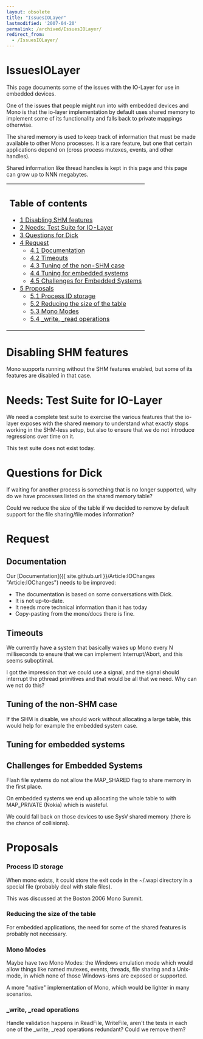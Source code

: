 ```yaml
---
layout: obsolete
title: "IssuesIOLayer"
lastmodified: '2007-04-20'
permalink: /archived/IssuesIOLayer/
redirect_from:
  - /IssuesIOLayer/
---
```


IssuesIOLayer
=============

This page documents some of the issues with the IO-Layer for use in embedded devices.

One of the issues that people might run into with embedded devices and Mono is that the io-layer implementation by default uses shared memory to implement some of its functionality and falls back to private mappings otherwise.

The shared memory is used to keep track of information that must be made available to other Mono processes. It is a rare feature, but one that certain applications depend on (cross process mutexes, events, and other handles).

Shared information like thread handles is kept in this page and this page can grow up to NNN megabytes.

<table>
<col width="100%" />
<tbody>
<tr class="odd">
<td align="left"><h2>Table of contents</h2>
<ul>
<li><a href="#disabling-shm-features">1 Disabling SHM features</a></li>
<li><a href="#needs-test-suite-for-io-layer">2 Needs: Test Suite for IO-Layer</a></li>
<li><a href="#questions-for-dick">3 Questions for Dick</a></li>
<li><a href="#request">4 Request</a>
<ul>
<li><a href="#documentation">4.1 Documentation</a></li>
<li><a href="#timeouts">4.2 Timeouts</a></li>
<li><a href="#tuning-of-the-non-shm-case">4.3 Tuning of the non-SHM case</a></li>
<li><a href="#tuning-for-embedded-systems">4.4 Tuning for embedded systems</a></li>
<li><a href="#challenges-for-embedded-systems">4.5 Challenges for Embedded Systems</a></li>
</ul></li>
<li><a href="#proposals">5 Proposals</a>
<ul>
<li><a href="#process-id-storage">5.1 Process ID storage</a></li>
<li><a href="#reducing-the-size-of-the-table">5.2 Reducing the size of the table</a></li>
<li><a href="#mono-modes">5.3 Mono Modes</a></li>
<li><a href="#write-read-operations">5.4 _write, _read operations</a></li>
</ul></li>
</ul></td>
</tr>
</tbody>
</table>

Disabling SHM features
======================

Mono supports running without the SHM features enabled, but some of its features are disabled in that case.

Needs: Test Suite for IO-Layer
==============================

We need a complete test suite to exercise the various features that the io-layer exposes with the shared memory to understand what exactly stops working in the SHM-less setup, but also to ensure that we do not introduce regressions over time on it.

This test suite does not exist today.

Questions for Dick
==================

If waiting for another process is something that is no longer supported, why do we have processes listed on the shared memory table?

Could we reduce the size of the table if we decided to remove by default support for the file sharing/file modes information?

Request
=======

Documentation
-------------

Our [Documentation]({{ site.github.url }}/Article:IOChanges "Article:IOChanges") needs to be improved:

-   The documentation is based on some conversations with Dick.
-   It is not up-to-date.
-   It needs more technical information than it has today
-   Copy-pasting from the mono/docs there is fine.

Timeouts
--------

We currently have a system that basically wakes up Mono every N milliseconds to ensure that we can implement Interrupt/Abort, and this seems suboptimal.

I got the impression that we could use a signal, and the signal should interrupt the pthread primitives and that would be all that we need. Why can we not do this?

Tuning of the non-SHM case
--------------------------

If the SHM is disable, we should work without allocating a large table, this would help for example the embedded system case.

Tuning for embedded systems
---------------------------

Challenges for Embedded Systems
-------------------------------

Flash file systems do not allow the MAP\_SHARED flag to share memory in the first place.

On embedded systems we end up allocating the whole table to with MAP\_PRIVATE (Nokia) which is wasteful.

We could fall back on those devices to use SysV shared memory (there is the chance of collisions).

Proposals
=========

### Process ID storage

When mono exists, it could store the exit code in the \~/.wapi directory in a special file (probably deal with stale files).

This was discussed at the Boston 2006 Mono Summit.

### Reducing the size of the table

For embedded applications, the need for some of the shared features is probably not necessary.

### Mono Modes

Maybe have two Mono Modes: the Windows emulation mode which would allow things like named mutexes, events, threads, file sharing and a Unix-mode, in which none of those Windows-isms are exposed or supported.

A more "native" implementation of Mono, which would be lighter in many scenarios.

### \_write, \_read operations

Handle validation happens in ReadFile, WriteFile, aren't the tests in each one of the \_write, \_read operations redundant? Could we remove them?

